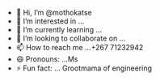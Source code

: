 - 👋 Hi, I’m @mothokatse
- 👀 I’m interested in ...
- 🌱 I’m currently learning ...
- 💞️ I’m looking to collaborate on ...
- 📫 How to reach me ...+267 71232942
- 😄 Pronouns: ...Ms
- ⚡ Fun fact: ... Grootmama of engineering

<!---
mothokatse/mothokatse is a ✨ special ✨ repository because its `README.md` (this file) appears on your GitHub profile.
You can click the Preview link to take a look at your changes.
--->
